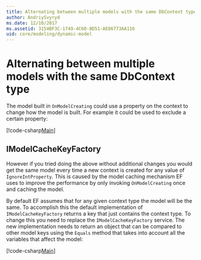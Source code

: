 ```yaml
---
title: Alternating between multiple models with the same DbContext type - EF Core
author: AndriySvyryd
ms.date: 12/10/2017
ms.assetid: 3154BF3C-1749-4C60-8D51-AE86773AA116
uid: core/modeling/dynamic-model
---
```

# Alternating between multiple models with the same DbContext type

The model built in `OnModelCreating` could use a property on the context to change how the model is built. For example it could be used to exclude a certain property:

[!code-csharp[Main](../../../samples/core/DynamicModel/DynamicContext.cs?name=Class)]

## IModelCacheKeyFactory
However if you tried doing the above without additional changes you would get the same model every time a new context is created for any value of `IgnoreIntProperty`. This is caused by the model caching mechanism EF uses to improve the performance by only invoking `OnModelCreating` once and caching the model.

By default EF assumes that for any given context type the model will be the same. To accomplish this the default implementation of `IModelCacheKeyFactory` returns a key that just contains the context type. To change this you need to replace the `IModelCacheKeyFactory` service. The new implementation needs to return an object that can be compared to other model keys using the `Equals` method that takes into account all the variables that affect the model:

[!code-csharp[Main](../../../samples/core/DynamicModel/DynamicModelCacheKeyFactory.cs?name=Class)]
